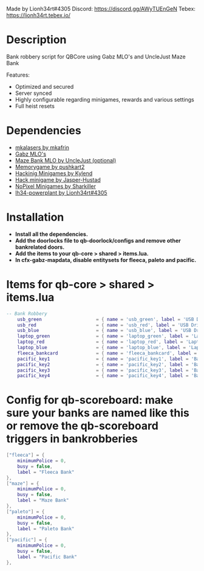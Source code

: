 Made by Lionh34rt#4305
Discord: https://discord.gg/AWyTUEnGeN
Tebex: https://lionh34rt.tebex.io/

# Description
Bank robbery script for QBCore using Gabz MLO's and UncleJust Maze Bank

Features:
- Optimized and secured
- Server synced
- Highly configurable regarding minigames, rewards and various settings
- Full heist resets

# Dependencies
* [mkalasers by mkafrin](https://github.com/mkafrin/mka-lasers)
* [Gabz MLO's](https://www.gabzv.com/)
* [Maze Bank MLO by UncleJust (optional)](https://unclejust.tebex.io/)
* [Memorygame by pushkart2](https://github.com/pushkart2/memorygame)
* [Hackinig Minigames by Kylend](https://github.com/dnelyk/Hacking_Minigames)
* [Hack minigame by Jasper-Hustad](https://github.com/Jesper-Hustad/NoPixel-minigame)
* [NoPixel Minigames by Sharkiller](https://github.com/sharkiller/nopixel_minigame)
* [lh34-powerplant by Lionh34rt#4305](https://lionh34rt.tebex.io/)

# Installation
* **Install all the dependencies.**
* **Add the doorlocks file to qb-doorlock/configs and remove other bankrelated doors.**
* **Add the items to your qb-core > shared > items.lua.**
* **In cfx-gabz-mapdata, disable entitysets for fleeca, paleto and pacific.**

# Items for qb-core > shared > items.lua

```lua
-- Bank Robbery
    usb_green                    = { name = 'usb_green', label = 'USB Drive', weight = 1000, type = 'item', image = 'usb_green.png', unique = false, useable = true, shouldClose = false, combinable = nil, description = 'A green USB flash drive'},
    usb_red                      = { name = 'usb_red', label = 'USB Drive', weight = 1000, type = 'item', image = 'usb_red.png', unique = false, useable = true, shouldClose = false, combinable = nil, description = 'A red USB flash drive'},
    usb_blue                     = { name = 'usb_blue', label = 'USB Drive', weight = 1000, type = 'item', image = 'usb_blue.png', unique = false, useable = true, shouldClose = false, combinable = nil, description = 'A blue USB flash drive'},
    laptop_green                 = { name = 'laptop_green', label = 'Laptop', weight = 1000, type = 'item', image = 'laptop_green.png', unique = true, useable = true, shouldClose = true, combinable = nil, description = 'A laptop that you got from Ph03nix'},
    laptop_red                   = { name = 'laptop_red', label = 'Laptop', weight = 1000, type = 'item', image = 'laptop_red.png', unique = true, useable = true, shouldClose = true, combinable = nil, description = 'A laptop that you got from Plague'},
    laptop_blue                  = { name = 'laptop_blue', label = 'Laptop', weight = 1000, type = 'item', image = 'laptop_blue.png', unique = true, useable = true, shouldClose = true, combinable = nil, description = 'A laptop that you got from Ramsay'},
    fleeca_bankcard              = { name = 'fleeca_bankcard', label = 'Bank Keycard', weight = 1000, type = 'item', image = 'fleeca_bankcard.png', unique = true, useable = true, shouldClose = true, combinable = nil, description = 'A keycard stolen from a fleeca bank.'},
    pacific_key1                 = { name = 'pacific_key1', label = 'Bank Data Key', weight = 1000, type = 'item', image = 'pacific_key1.png', unique = true, useable = false, shouldClose = true, combinable = nil, description = 'A data key stolen from the pacific bank.'},
    pacific_key2                 = { name = 'pacific_key2', label = 'Bank Data Key', weight = 1000, type = 'item', image = 'pacific_key2.png', unique = true, useable = false, shouldClose = true, combinable = nil, description = 'A data key stolen from the pacific bank.'},
    pacific_key3                 = { name = 'pacific_key3', label = 'Bank Data Key', weight = 1000, type = 'item', image = 'pacific_key3.png', unique = true, useable = false, shouldClose = true, combinable = nil, description = 'A data key stolen from the pacific bank.'},
    pacific_key4                 = { name = 'pacific_key4', label = 'Bank Data Key', weight = 1000, type = 'item', image = 'pacific_key4.png', unique = true, useable = false, shouldClose = true, combinable = nil, description = 'A data key stolen from the pacific bank.'},
```

# Config for qb-scoreboard: make sure your banks are named like this or remove the qb-scoreboard triggers in bankrobberies
```lua
["fleeca"] = {
    minimumPolice = 0,
    busy = false,
    label = "Fleeca Bank"
},
["maze"] = {
    minimumPolice = 0,
    busy = false,
    label = "Maze Bank"
},
["paleto"] = {
    minimumPolice = 0,
    busy = false,
    label = "Paleto Bank"
},
["pacific"] = {
    minimumPolice = 0,
    busy = false,
    label = "Pacific Bank"
},
```